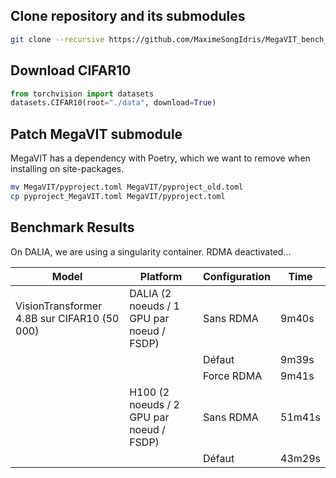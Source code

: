 ## Clone repository and its submodules
```sh
git clone --recursive https://github.com/MaximeSongIdris/MegaVIT_bench_system.git
```

## Download CIFAR10
```python
from torchvision import datasets
datasets.CIFAR10(root="./data", download=True)
```

## Patch MegaVIT submodule
MegaVIT has a dependency with Poetry, which we want to remove when installing on site-packages.
```sh
mv MegaVIT/pyproject.toml MegaVIT/pyproject_old.toml
cp pyproject_MegaVIT.toml MegaVIT/pyproject.toml
```

## Benchmark Results

On DALIA, we are using a singularity container. RDMA deactivated...

| Model                                       | Platform                                  | Configuration | Time   |
|---------------------------------------------|-------------------------------------------|---------------|--------|
| VisionTransformer 4.8B sur CIFAR10 (50 000) | DALIA (2 noeuds / 1 GPU par noeud / FSDP) | Sans RDMA     | 9m40s  |
|                                             |                                           | Défaut        | 9m39s  |
|                                             |                                           | Force RDMA    | 9m41s  |
|                                             | H100 (2 noeuds / 2 GPU par noeud / FSDP)  | Sans RDMA     | 51m41s |
|                                             |                                           | Défaut        | 43m29s |
